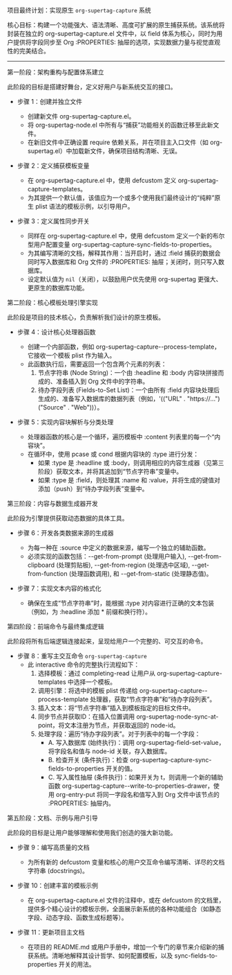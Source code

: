   项目最终计划：实现原生 `org-supertag-capture` 系统

  核心目标：构建一个功能强大、语法清晰、高度可扩展的原生捕获系统。该系统将封装在独立的 org-supertag-capture.el 文件中，以 field 体系为核心，同时为用户提供将字段同步至
  Org :PROPERTIES: 抽屉的选项，实现数据力量与视觉直观性的完美结合。

  ---

  第一阶段：架构重构与配置体系建立

  此阶段的目标是搭建好舞台，定义好用户与新系统交互的接口。

   * 步骤 1：创建并独立文件
       * 创建新文件 org-supertag-capture.el。
       * 将 org-supertag-node.el 中所有与“捕获”功能相关的函数迁移至此新文件。
       * 在新旧文件中正确设置 require 依赖关系，并在项目主入口文件（如 org-supertag.el）中加载新文件，确保项目结构清晰、无误。

   * 步骤 2：定义捕获模板变量
       * 在 org-supertag-capture.el 中，使用 defcustom 定义 org-supertag-capture-templates。
       * 为其提供一个默认值，该值应为一个或多个使用我们最终设计的“纯粹”原生 plist 语法的模板示例，以引导用户。

   * 步骤 3：定义属性同步开关
       * 同样在 org-supertag-capture.el 中，使用 defcustom 定义一个新的布尔型用户配置变量 org-supertag-capture-sync-fields-to-properties。
       * 为其编写清晰的文档，解释其作用：当开启时，通过 :field 捕获的数据会同时写入数据库和 Org 文件的 :PROPERTIES: 抽屉；关闭时，则只写入数据库。
       * 设定默认值为 `nil`（关闭），以鼓励用户优先使用 org-supertag 更强大、更原生的数据库功能。

  第二阶段：核心模板处理引擎实现

  此阶段是项目的技术核心，负责解析我们设计的原生模板。

   * 步骤 4：设计核心处理器函数
       * 创建一个内部函数，例如 org-supertag-capture--process-template，它接收一个模板 plist 作为输入。
       * 此函数执行后，需要返回一个包含两个元素的列表：
           1. 节点字符串 (Node String)：一个由 :headline 和 :body 内容块拼接而成的、准备插入到 Org 文件中的字符串。
           2. 待办字段列表 (Fields-to-Set List)：一个由所有 :field 内容块处理后生成的、准备写入数据库的数据列表（例如，'(("URL" . "https://...") ("Source" . "Web"))）。

   * 步骤 5：实现内容块解析与分类处理
       * 处理器函数的核心是一个循环，遍历模板中 :content 列表里的每一个“内容块”。
       * 在循环中，使用 pcase 或 cond 根据内容块的 :type 进行分发：
           * 如果 :type 是 :headline 或 :body，则调用相应的内容生成器（见第三阶段）获取文本，并将其追加到“节点字符串”变量中。
           * 如果 :type 是 :field，则处理其 :name 和 :value，并将生成的键值对添加（push）到“待办字段列表”变量中。

  第三阶段：内容与数据生成器开发

  此阶段为引擎提供获取动态数据的具体工具。

   * 步骤 6：开发各类数据来源的生成器
       * 为每一种在 :source 中定义的数据来源，编写一个独立的辅助函数。
       * 必须实现的函数包括：--get-from-prompt (处理用户输入), --get-from-clipboard (处理剪贴板), --get-from-region (处理选中区域), --get-from-function (处理函数调用), 和
         --get-from-static (处理静态值)。

   * 步骤 7：实现文本内容的格式化
       * 确保在生成“节点字符串”时，能根据 :type 对内容进行正确的文本包装（例如，为 :headline 添加 *  前缀和换行符）。

  第四阶段：前端命令与最终集成逻辑

  此阶段将所有后端逻辑连接起来，呈现给用户一个完整的、可交互的命令。

   * 步骤 8：重写主交互命令 `org-supertag-capture`
       * 此 interactive 命令的完整执行流程如下：
           1. 选择模板：通过 completing-read 让用户从 org-supertag-capture-templates 中选择一个模板。
           2. 调用引擎：将选中的模板 plist 传递给 org-supertag-capture--process-template 处理器，获取“节点字符串”和“待办字段列表”。
           3. 插入文本：将“节点字符串”插入到模板指定的目标文件中。
           4. 同步节点并获取ID：在插入位置调用 org-supertag-node-sync-at-point，将文本注册为节点，并获取返回的 node-id。
           5. 处理字段：遍历“待办字段列表”。对于列表中的每一个字段：
               * A. 写入数据库 (始终执行)：调用 org-supertag-field-set-value，将字段名和值与 node-id 关联，存入数据库。
               * B. 检查开关 (条件执行)：检查 org-supertag-capture-sync-fields-to-properties 开关的值。
               * C. 写入属性抽屉 (条件执行)：如果开关为 t，则调用一个新的辅助函数 org-supertag-capture--write-to-properties-drawer，使用 org-entry-put
                 将同一字段名和值写入到 Org 文件中该节点的 :PROPERTIES: 抽屉内。

  第五阶段：文档、示例与用户引导

  此阶段的目标是让用户能够理解和使用我们创造的强大新功能。

   * 步骤 9：编写高质量的文档
       * 为所有新的 defcustom 变量和核心的用户交互命令编写清晰、详尽的文档字符串 (docstrings)。

   * 步骤 10：创建丰富的模板示例
       * 在 org-supertag-capture.el 文件的注释中，或在 defcustom
         的文档里，提供多个精心设计的模板示例，全面展示新系统的各种功能组合（如静态字段、动态字段、函数生成标题等）。

   * 步骤 11：更新项目主文档
       * 在项目的 README.md 或用户手册中，增加一个专门的章节来介绍新的捕获系统。清晰地解释其设计哲学、如何配置模板，以及 sync-fields-to-properties 开关的用法。